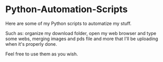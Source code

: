# Python-Automation-Scripts
Here are some of my Python scripts to automatize my stuff. 


Such as: organize my download folder, open my web browser and type some webs, merging images and pds file and more that I'll be uploading when it's properly done. 


Feel free to use them as you wish. 
